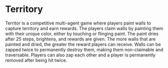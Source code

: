 # Territory

Territor is a competitive multi-agent game where players paint walls to capture territory and earn rewards. The players claim walls by painting them with their unique color, either by touching or flinging paint. The paint dries after 25 steps, brightens, and rewards are given. The more walls that are painted and dried, the greater the reward players can receive. Walls can be zapped twice to permanently destroy them, making them non-claimable and traversable. Players can also zap each other and a player is permanently removed after being hit twice. 